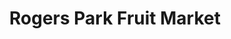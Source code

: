 ---
title: "Rogers Park Fruit Market"
url: /chicago/rogers-park-fruit-market/
shop: Gemüse & Obst
---